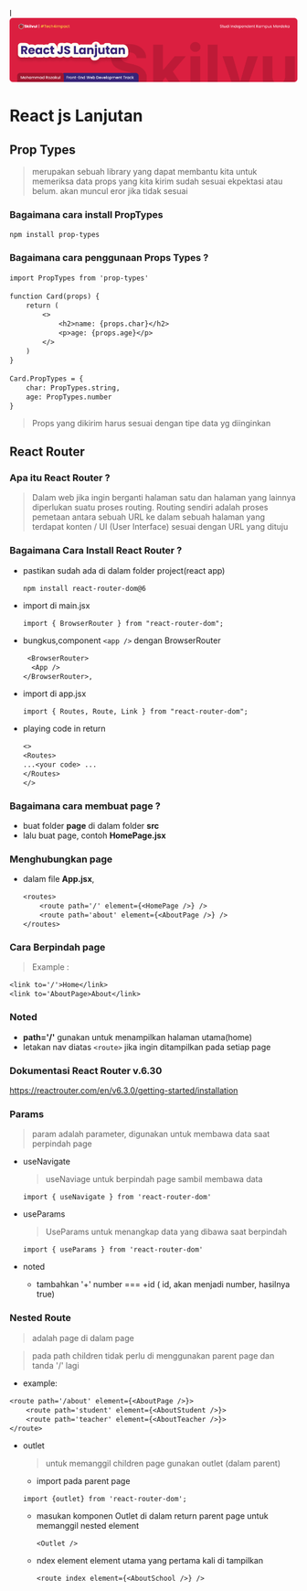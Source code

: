l![Image Banner!](assets/react-lanjutan-banner.png "Javascript")
# **React js Lanjutan**
## Prop Types
> merupakan sebuah library yang dapat membantu kita untuk memeriksa data props yang kita kirim sudah sesuai ekpektasi atau belum. akan muncul eror jika tidak sesuai

### Bagaimana cara install PropTypes
```
npm install prop-types
```

### Bagaimana cara penggunaan Props Types ?
```
import PropTypes from 'prop-types'

function Card(props) {
    return (
        <>
            <h2>name: {props.char}</h2>
            <p>age: {props.age}</p>
        </>
    )
}

Card.PropTypes = {
    char: PropTypes.string,
    age: PropTypes.number
}
```
> Props yang dikirim harus sesuai dengan tipe data yg diinginkan

## React Router
### Apa itu React Router ?
> Dalam web jika ingin berganti halaman satu dan halaman yang lainnya diperlukan suatu proses routing. Routing sendiri adalah proses pemetaan antara sebuah URL ke dalam sebuah halaman yang terdapat konten / UI (User Interface) sesuai dengan URL yang dituju

### Bagaimana Cara Install React Router ?
-  pastikan sudah ada di dalam folder project(react app)
    ```
    npm install react-router-dom@6
    ```

- import di main.jsx
  ```
  import { BrowserRouter } from "react-router-dom";
  ```

- bungkus,component `<app />` dengan BrowserRouter
  ```
   <BrowserRouter>
    <App />
  </BrowserRouter>,
  ```
  
- import di app.jsx
  ```
  import { Routes, Route, Link } from "react-router-dom";
  ```

- playing code in return
  ```
  <>
  <Routes>
  ...<your code> ...
  </Routes>
  </>
  ```

### Bagaimana cara membuat page ?
- buat folder **page** di dalam folder **src**
- lalu buat page, contoh **HomePage.jsx**

### Menghubungkan page
- dalam file **App.jsx**, 

    ```
    <routes>
        <route path='/' element={<HomePage />} />
        <route path='about' element={<AboutPage />} />
    </routes>
    ```

### Cara Berpindah page
> Example :
  ```
  <link to='/'>Home</link>
  <link to='AboutPage>About</link>
  ```

### Noted 
- **path='/'** gunakan untuk menampilkan halaman utama(home)
- letakan nav diatas ``<route>`` jika ingin ditampilkan pada setiap page

### Dokumentasi React Router v.6.30
https://reactrouter.com/en/v6.3.0/getting-started/installation

### Params
> param adalah parameter, digunakan untuk membawa data saat perpindah page

- useNavigate 
  > useNaviage untuk berpindah page sambil membawa data

  ```
  import { useNavigate } from 'react-router-dom'
  ```

- useParams
  > UseParams untuk menangkap data yang dibawa saat berpindah 
  ```
  import { useParams } from 'react-router-dom'
  ```

- noted
   - tambahkan '+' number === +id ( id, akan menjadi number, hasilnya true)


### Nested Route
> adalah page di dalam page

> pada path children tidak perlu di menggunakan parent page dan tanda '/' lagi

   - example:
```
<route path='/about' element={<AboutPage />}>
	<route path='student' element={<AboutStudent />}>
	<route path='teacher' element={<AboutTeacher />}>
</route>
```

- outlet
  > untuk memanggil children page gunakan outlet (dalam parent)

  - import pada parent page
  ```
  import {outlet} from 'react-router-dom';
  ```

  - masukan komponen Outlet di dalam return parent page untuk memanggil nested element
    ```
    <Outlet />
    ```

  - ndex element
  element utama yang pertama kali di tampilkan
  
    ```
    <route index element={<AboutSchool />} />
    ```